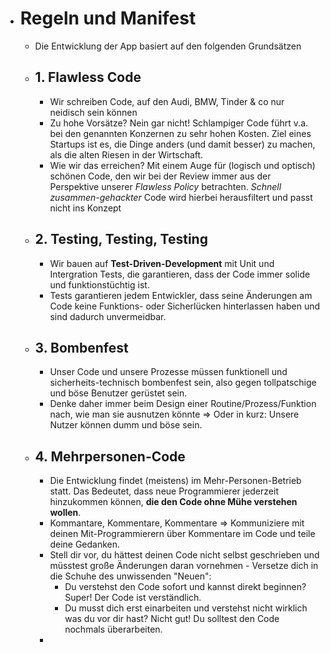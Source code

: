 - # Regeln und Manifest
	- Die Entwicklung der App basiert auf den folgenden Grundsätzen
	- ## 1. Flawless Code
		- Wir schreiben Code, auf den Audi, BMW, Tinder & co nur neidisch sein können
		- Zu hohe Vorsätze? Nein gar nicht! Schlampiger Code führt v.a. bei den genannten Konzernen zu sehr hohen Kosten. Ziel eines Startups ist es, die Dinge anders (und damit besser) zu machen, als die alten Riesen in der Wirtschaft.
		- Wie wir das erreichen? Mit einem Auge für (logisch und optisch) schönen Code, den wir bei der Review immer aus der Perspektive unserer _Flawless Policy_ betrachten. _Schnell zusammen-gehackter_ Code wird hierbei herausfiltert und passt nicht ins Konzept
	- ## 2. Testing, Testing, Testing
		- Wir bauen auf **Test-Driven-Development** mit Unit und Intergration Tests, die garantieren, dass der Code immer solide und funktionstüchtig ist.
		- Tests garantieren jedem Entwickler, dass seine Änderungen am Code keine Funktions- oder Sicherlücken hinterlassen haben und sind dadurch unvermeidbar.
	- ## 3. Bombenfest
		- Unser Code und unsere Prozesse müssen funktionell und sicherheits-technisch bombenfest sein, also gegen tollpatschige und böse Benutzer gerüstet sein.
		- Denke daher immer beim Design einer Routine/Prozess/Funktion nach, wie man sie ausnutzen könnte => Oder in kurz: Unsere Nutzer können dumm und böse sein.
	- ## 4. Mehrpersonen-Code
		- Die Entwicklung findet (meistens) im Mehr-Personen-Betrieb statt. Das Bedeutet, dass neue Programmierer jederzeit hinzukommen können, **die den Code ohne Mühe verstehen wollen**.
		- Kommantare, Kommentare, Kommentare => Kommuniziere mit deinen Mit-Programmierern über Kommentare im Code und teile deine Gedanken.
		- Stell dir vor, du hättest deinen Code nicht selbst geschrieben und müsstest große Änderungen daran vornehmen - Versetze dich in die Schuhe des unwissenden "Neuen":
			- Du verstehst den Code sofort und kannst direkt beginnen? Super! Der Code ist verständlich.
			- Du musst dich erst einarbeiten und verstehst nicht wirklich was du vor dir hast? Nicht gut! Du solltest den Code nochmals überarbeiten.
		-